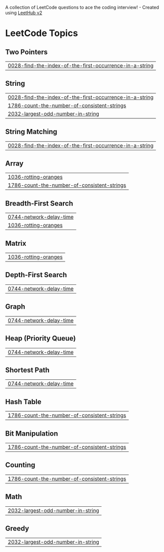 A collection of LeetCode questions to ace the coding interview! - Created using [LeetHub v2](https://github.com/arunbhardwaj/LeetHub-2.0)
<!---LeetCode Topics Start-->
# LeetCode Topics
## Two Pointers
|  |
| ------- |
| [0028-find-the-index-of-the-first-occurrence-in-a-string](https://github.com/SaToRu-GoJo01/LeetCode/tree/master/0028-find-the-index-of-the-first-occurrence-in-a-string) |
## String
|  |
| ------- |
| [0028-find-the-index-of-the-first-occurrence-in-a-string](https://github.com/SaToRu-GoJo01/LeetCode/tree/master/0028-find-the-index-of-the-first-occurrence-in-a-string) |
| [1786-count-the-number-of-consistent-strings](https://github.com/SaToRu-GoJo01/LeetCode/tree/master/1786-count-the-number-of-consistent-strings) |
| [2032-largest-odd-number-in-string](https://github.com/SaToRu-GoJo01/LeetCode/tree/master/2032-largest-odd-number-in-string) |
## String Matching
|  |
| ------- |
| [0028-find-the-index-of-the-first-occurrence-in-a-string](https://github.com/SaToRu-GoJo01/LeetCode/tree/master/0028-find-the-index-of-the-first-occurrence-in-a-string) |
## Array
|  |
| ------- |
| [1036-rotting-oranges](https://github.com/SaToRu-GoJo01/LeetCode/tree/master/1036-rotting-oranges) |
| [1786-count-the-number-of-consistent-strings](https://github.com/SaToRu-GoJo01/LeetCode/tree/master/1786-count-the-number-of-consistent-strings) |
## Breadth-First Search
|  |
| ------- |
| [0744-network-delay-time](https://github.com/SaToRu-GoJo01/LeetCode/tree/master/0744-network-delay-time) |
| [1036-rotting-oranges](https://github.com/SaToRu-GoJo01/LeetCode/tree/master/1036-rotting-oranges) |
## Matrix
|  |
| ------- |
| [1036-rotting-oranges](https://github.com/SaToRu-GoJo01/LeetCode/tree/master/1036-rotting-oranges) |
## Depth-First Search
|  |
| ------- |
| [0744-network-delay-time](https://github.com/SaToRu-GoJo01/LeetCode/tree/master/0744-network-delay-time) |
## Graph
|  |
| ------- |
| [0744-network-delay-time](https://github.com/SaToRu-GoJo01/LeetCode/tree/master/0744-network-delay-time) |
## Heap (Priority Queue)
|  |
| ------- |
| [0744-network-delay-time](https://github.com/SaToRu-GoJo01/LeetCode/tree/master/0744-network-delay-time) |
## Shortest Path
|  |
| ------- |
| [0744-network-delay-time](https://github.com/SaToRu-GoJo01/LeetCode/tree/master/0744-network-delay-time) |
## Hash Table
|  |
| ------- |
| [1786-count-the-number-of-consistent-strings](https://github.com/SaToRu-GoJo01/LeetCode/tree/master/1786-count-the-number-of-consistent-strings) |
## Bit Manipulation
|  |
| ------- |
| [1786-count-the-number-of-consistent-strings](https://github.com/SaToRu-GoJo01/LeetCode/tree/master/1786-count-the-number-of-consistent-strings) |
## Counting
|  |
| ------- |
| [1786-count-the-number-of-consistent-strings](https://github.com/SaToRu-GoJo01/LeetCode/tree/master/1786-count-the-number-of-consistent-strings) |
## Math
|  |
| ------- |
| [2032-largest-odd-number-in-string](https://github.com/SaToRu-GoJo01/LeetCode/tree/master/2032-largest-odd-number-in-string) |
## Greedy
|  |
| ------- |
| [2032-largest-odd-number-in-string](https://github.com/SaToRu-GoJo01/LeetCode/tree/master/2032-largest-odd-number-in-string) |
<!---LeetCode Topics End-->
